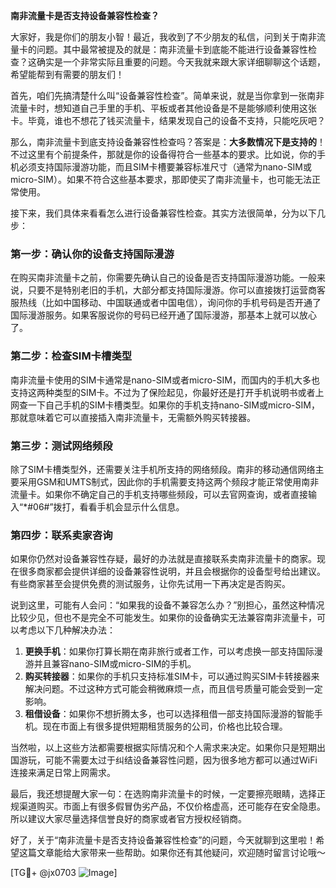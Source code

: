 **南非流量卡是否支持设备兼容性检查？**

大家好，我是你们的朋友小智！最近，我收到了不少朋友的私信，问到关于南非流量卡的问题。其中最常被提及的就是：南非流量卡到底能不能进行设备兼容性检查？这确实是一个非常实际且重要的问题。今天我就来跟大家详细聊聊这个话题，希望能帮到有需要的朋友们！

首先，咱们先搞清楚什么叫“设备兼容性检查”。简单来说，就是当你拿到一张南非流量卡时，想知道自己手里的手机、平板或者其他设备是不是能够顺利使用这张卡。毕竟，谁也不想花了钱买流量卡，结果发现自己的设备不支持，只能吃灰吧？

那么，南非流量卡到底支持设备兼容性检查吗？答案是：**大多数情况下是支持的**！不过这里有个前提条件，那就是你的设备得符合一些基本的要求。比如说，你的手机必须支持国际漫游功能，而且SIM卡槽要兼容标准尺寸（通常为nano-SIM或micro-SIM）。如果不符合这些基本要求，那即使买了南非流量卡，也可能无法正常使用。

接下来，我们具体来看看怎么进行设备兼容性检查。其实方法很简单，分为以下几步：

### 第一步：确认你的设备支持国际漫游
在购买南非流量卡之前，你需要先确认自己的设备是否支持国际漫游功能。一般来说，只要不是特别老旧的手机，大部分都支持国际漫游。你可以直接拨打运营商客服热线（比如中国移动、中国联通或者中国电信），询问你的手机号码是否开通了国际漫游服务。如果客服说你的号码已经开通了国际漫游，那基本上就可以放心了。

### 第二步：检查SIM卡槽类型
南非流量卡使用的SIM卡通常是nano-SIM或者micro-SIM，而国内的手机大多也支持这两种类型的SIM卡。不过为了保险起见，你最好还是打开手机说明书或者上网查一下自己手机的SIM卡槽类型。如果你的手机支持nano-SIM或micro-SIM，那就意味着它可以直接插入南非流量卡，无需额外购买转接器。

### 第三步：测试网络频段
除了SIM卡槽类型外，还需要关注手机所支持的网络频段。南非的移动通信网络主要采用GSM和UMTS制式，因此你的手机需要支持这两个频段才能正常使用南非流量卡。如果你不确定自己的手机支持哪些频段，可以去官网查询，或者直接输入“*#06#”拨打，看看手机会显示什么信息。

### 第四步：联系卖家咨询
如果你仍然对设备兼容性存疑，最好的办法就是直接联系卖南非流量卡的商家。现在很多商家都会提供详细的设备兼容性说明，并且会根据你的设备型号给出建议。有些商家甚至会提供免费的测试服务，让你先试用一下再决定是否购买。

说到这里，可能有人会问：“如果我的设备不兼容怎么办？”别担心，虽然这种情况比较少见，但也不是完全不可能发生。如果你的设备确实无法兼容南非流量卡，可以考虑以下几种解决办法：

1. **更换手机**：如果你打算长期在南非旅行或者工作，可以考虑换一部支持国际漫游并且兼容nano-SIM或micro-SIM的手机。
2. **购买转接器**：如果你的手机只支持标准SIM卡，可以通过购买SIM卡转接器来解决问题。不过这种方式可能会稍微麻烦一点，而且信号质量可能会受到一定影响。
3. **租借设备**：如果你不想折腾太多，也可以选择租借一部支持国际漫游的智能手机。现在市面上有很多提供短期租赁服务的公司，价格也比较合理。

当然啦，以上这些方法都需要根据实际情况和个人需求来决定。如果你只是短期出国游玩，可能不需要太过于纠结设备兼容性问题，因为很多地方都可以通过WiFi连接来满足日常上网需求。

最后，我还想提醒大家一句：在选购南非流量卡的时候，一定要擦亮眼睛，选择正规渠道购买。市面上有很多假冒伪劣产品，不仅价格虚高，还可能存在安全隐患。所以建议大家尽量选择信誉良好的商家或者官方授权经销商。

好了，关于“南非流量卡是否支持设备兼容性检查”的问题，今天就聊到这里啦！希望这篇文章能给大家带来一些帮助。如果你还有其他疑问，欢迎随时留言讨论哦～

[TG💪+ @jx0703 ![Image](https://github.com/user-attachments/assets/dbca1d08-cadb-493c-b0ec-ad6f7a83f270)]